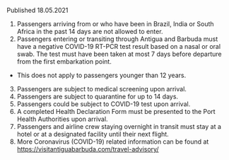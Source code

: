 Published 18.05.2021
1. Passengers arriving from or who have been in Brazil, India or South Africa in the past 14 days are not allowed to enter.
2. Passengers entering or transiting through Antigua and Barbuda must have a negative COVID-19 RT-PCR test result based on a nasal or oral swab. The test must have been taken at most 7 days before departure from the first embarkation point.
- This does not apply to passengers younger than 12 years.
3. Passengers are subject to medical screening upon arrival.
4. Passengers are subject to quarantine for up to 14 days.
5. Passengers could be subject to COVID-19 test upon arrival.
6. A completed Health Declaration Form must be presented to the Port Health Authorities upon arrival.
7. Passengers and airline crew staying overnight in transit must stay at a hotel or at a designated facility until their next flight.
8. More Coronavirus (COVID-19) related information can be found at <a href="https://visitantiguabarbuda.com/travel-advisory/">https://visitantiguabarbuda.com/travel-advisory/</a>


